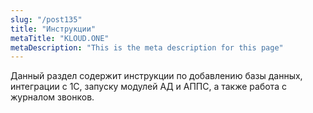 ```yaml
---
slug: "/post135"
title: "Инструкции"
metaTitle: "KLOUD.ONE"
metaDescription: "This is the meta description for this page"
---
```


Данный раздел содержит инструкции по добавлению базы данных, интеграции с 1С, запуску модулей АД и АППС, а также работа с журналом звонков. 